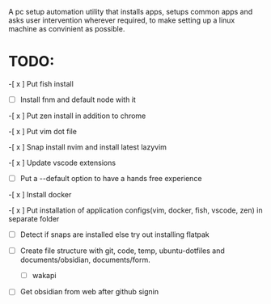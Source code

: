 A pc setup automation utility that installs apps, setups common apps and asks user intervention wherever required, to make setting up a linux machine as convinient as possible. 



# TODO:
-[ x ] Put fish install

-[ ] Install fnm and default node with it

-[ x ] Put zen install in addition to chrome

-[ x ] Put vim dot file

-[ x ] Snap install nvim and install latest lazyvim

-[ x ] Update vscode extensions

-[  ] Put a --default option to have a hands free experience

-[ x ] Install docker

-[ x ] Put installation of application configs(vim, docker, fish, vscode, zen) in separate folder

-[ ] Detect if snaps are installed else try out installing flatpak


-[ ] Create file structure with git, code, temp, ubuntu-dotfiles and documents/obsidian, documents/form.
  -[ ] wakapi 

-[ ] Get obsidian from web after github signin 
